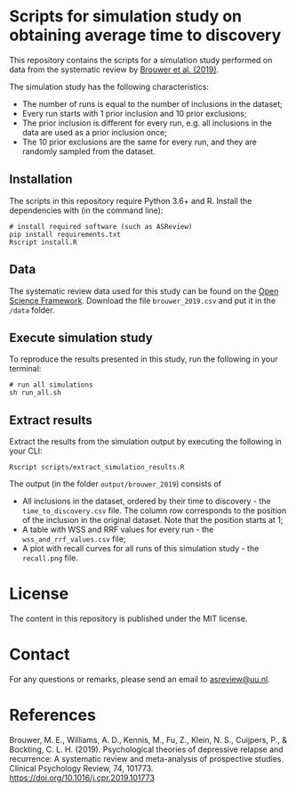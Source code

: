 # Scripts for simulation study on obtaining average time to discovery 

This repository contains the scripts for a simulation study performed on data from the systematic review by [Brouwer et al. (2019)](https://doi.org/10.1016/j.cpr.2019.101773).

The simulation study has the following characteristics:

- The number of runs is equal to the number of inclusions in the dataset;
- Every run starts with 1 prior inclusion and 10 prior exclusions;
- The prior inclusion is different for every run, e.g. all inclusions in the data are used as a prior inclusion once;
- The 10 prior exclusions are the same for every run, and they are randomly sampled from the dataset.


## Installation

The scripts in this repository require Python 3.6+ and R. Install the dependencies with (in the command line):

```
# install required software (such as ASReview)
pip install requirements.txt
Rscript install.R
```

## Data

The systematic review data used for this study can be found on the [Open
Science Framework](https://osf.io/r45yz/). Download the file
`brouwer_2019.csv` and put it in the `/data` folder.


## Execute simulation study

To reproduce the results presented in this study, run the following in your
terminal:

```
# run all simulations
sh run_all.sh
```

## Extract results 

Extract the results from the simulation output by executing the
following in your CLI:

```
Rscript scripts/extract_simulation_results.R
```

The output (in the folder `output/brouwer_2019`) consists of
- All inclusions in the dataset, ordered by their time to discovery - the `time_to_discovery.csv` file. The column *row* corresponds to the position of the inclusion in the original dataset. Note that the position starts at 1;
- A table with WSS and RRF values for every run - the `wss_and_rrf_values.csv` file;
- A plot with recall curves for all runs of this simulation study - the `recall.png` file.


# License
The content in this repository is published under the MIT license.

# Contact
For any questions or remarks, please send an email to asreview@uu.nl.

# References
Brouwer, M. E., Williams, A. D., Kennis, M., Fu, Z., Klein, N. S., Cuijpers,
P., & Bockting, C. L. H. (2019). Psychological theories of depressive relapse
and recurrence: A systematic review and meta-analysis of prospective studies.
Clinical Psychology Review, 74, 101773. https://doi.org/10.1016/j.cpr.2019.101773
